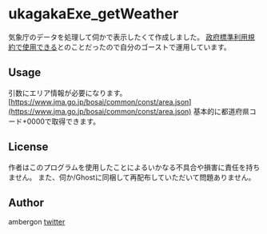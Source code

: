 # ukagakaExe_getWeather
気象庁のデータを処理して伺かで表示したくて作成しました。
[政府標準利用規約で使用できる](https://twitter.com/e_toyoda/status/1364504338572410885?ref_src=twsrc%5Etfw%7Ctwcamp%5Etweetembed%7Ctwterm%5E1364504338572410885%7Ctwgr%5E1cb1b6bfbae4397da8e5c3c1d1ac5c5dac10ea51%7Ctwcon%5Es1_&ref_url=https%3A%2F%2Fanko.education%2Fapps%2Fweather_api)とのことだったので自分のゴーストで運用しています。


## Usage
引数にエリア情報が必要になります。
[https://www.jma.go.jp/bosai/common/const/area.json](https://www.jma.go.jp/bosai/common/const/area.json)
基本的に都道府県コード+0000で取得できます。

## License
作者はこのプログラムを使用したことによるいかなる不具合や損害に責任を持ちません。
また、伺か/Ghostに同梱して再配布していただいて問題ありません。

## Author
ambergon 
[twitter](https://twitter.com/Sc_lFoxGon)














